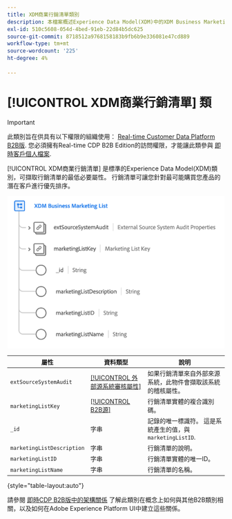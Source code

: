 ```yaml
---
title: XDM商業行銷清單類別
description: 本檔案概述Experience Data Model(XDM)中的XDM Business Marketing List類別。
exl-id: 510c5608-054d-4bed-91eb-22d84b5dc625
source-git-commit: 8718512a9768158183b9fb6b9e336081e47cd889
workflow-type: tm+mt
source-wordcount: '225'
ht-degree: 4%

---
```


# [!UICONTROL XDM商業行銷清單] 類

>[!IMPORTANT]
>
>此類別旨在供具有以下權限的組織使用： [Real-time Customer Data Platform B2B版](../../../rtcdp/b2b-overview.md). 您必須擁有Real-time CDP B2B Edition的訪問權限，才能讓此類參與 [即時客戶個人檔案](../../../profile/home.md).

[!UICONTROL XDM商業行銷清單] 是標準的Experience Data Model(XDM)類別，可擷取行銷清單的最低必要屬性。 行銷清單可讓您針對最可能購買您產品的潛在客戶進行優先排序。

![](../../images/classes/b2b/business-marketing-list.png)

| 屬性 | 資料類型 | 說明 |
| --- | --- | --- |
| `extSourceSystemAudit` | [[!UICONTROL 外部源系統審核屬性]](../../data-types/external-source-system-audit-attributes.md) | 如果行銷清單來自外部來源系統，此物件會擷取該系統的稽核屬性。 |
| `marketingListKey` | [[!UICONTROL B2B源]](../../data-types/b2b-source.md) | 行銷清單實體的複合識別碼。 |
| `_id` | 字串 | 記錄的唯一標識符。 這是系統產生的值，與 `marketingListID`. |
| `marketingListDescription` | 字串 | 行銷清單的說明。 |
| `marketingListID` | 字串 | 行銷清單實體的唯一ID。 |
| `marketingListName` | 字串 | 行銷清單的名稱。 |

{style=&quot;table-layout:auto&quot;}

請參閱 [即時CDP B2B版中的架構關係](../../tutorials/relationship-b2b.md) 了解此類別在概念上如何與其他B2B類別相關，以及如何在Adobe Experience Platform UI中建立這些關係。
